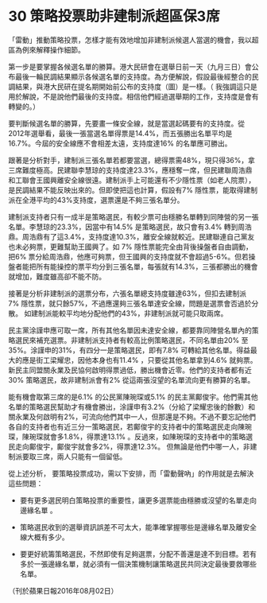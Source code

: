 # 30 策略投票助非建制派超區保3席

「雷動」推動策略投票，怎樣才能有效地增加非建制派候選人當選的機會，我以超區為例來解釋操作細節。

第一步是要掌握各候選名單的勝算。港大民研會在選舉日前一天（九月三日）會公布最後一輪民調結果顯示各候選名單的支持度。為方便解說，假設最後經整合的民調結果，與港大民研在提名期開始前公布的支持度（圖）是一樣。（ 我強調這只是用於解說，不是說他們最後的支持度。相信他們經過選舉期的工作，支持度是會有轉變的。）

要判斷候選名單的勝算，先要畫一條安全線，就是當選起碼要有的支持度。從2012年選舉看，最後一張當選名單得票是14.4%，而五張勝出名單平均是16.7%。今屆的安全線應不會相差太遠，支持度達16% 的名單應可勝出。

跟著是分析對手，建制派三張名單若都要當選，總得票需48%，現只得36%，拿三席難度極高。民建聯李慧琼的支持度達23.3%，應穩奪一席，但民建聯周浩鼎和工聯會王國興離安全線很遠。建制派手上可能還有不少隱性票（如老人院票），是民調結果不能反映出來的。但即使把這也計算，假設有7% 隱性票，能取得建制派在全港平均的43%支持度，選票還是不夠三張名單分。

建制派支持者只有一成半是策略選民，有較少票可由穩勝名單轉到同陣營的另一張名單。李慧琼的23.3%，因當中有14.5% 是策略選民，故只會有3.4% 轉到周浩鼎。周浩鼎有了這3.4%，支持度達10.3%，離安全線就較近。民建聯連自己黨友也未必夠票，更難幫助王國興了。如 7% 隱性票能完全由背後操盤者自由調動，把6% 票分給周浩鼎，他應可夠票，但王國興的支持度就不會超過5-6%。但若操盤者能把所有能操控的票平均分到三張名單，每張就有14.3%，三張都勝出的機會就增加，難度雖高卻不能不防。

接著是分析非建制派的選票分布，六張名單總支持度雖達63%，但扣去建制派 7% 隱性票，就只餘57%，不過應還夠三張名單達安全線，問題是選票會否過於分散。 如建制派能較平均地分配他們的43%，非建制派就可能只取兩席。

民主黨涂謹申應可取一席，所有其他名單因未達安全線，都要靠同陣營名單內的策略選民來補充選票。非建制派支持者有較高比例策略選民，不同名單由20% 至35%。涂謹申的31%，有四分一是策略選民，即有7.8% 可轉給其他名單。得益最大的應是街工梁耀忠，因他本身也有11.4% ，只要從其他名單拿到4.6% 就夠票。新民主同盟關永業及民協何啟明得票過低，勝出機會近零。他們的支持者都有近30% 策略選民，故非建制派會有2% 從這兩張沒望的名單流向更有勝算的名單。

能有機會取第三席的是6.1% 的公民黨陳琬琛或5.1% 的民主黨鄺俊宇。他們需其他名單的策略選民幫助才有機會勝出，涂謹申有3.2%（分給了梁耀忠後的餘數）和關永業及何啟明有2%，可流向他們其中一人，但那還是不夠。不過不要忘記他們各自的支持者也有近三分一策略選民，若鄺俊宇的支持者中的策略選民走向陳琬琛，陳琬琛就會多1.8%，得票達13.1% 。反過來，如陳琬琛的支持者中的策略選民走向鄺俊宇，鄺俊宇就會多2%，得票達12.3%。 但無論是他們中哪一人，非建制派要取三席，兩人只能有一個留低。

從上述分析， 要策略投票成功，需以下安排，而「雷動聲吶」的作用就是去解決這些問題：

- 要有更多選民明白策略投票的重要性，讓更多選票能由穩勝或沒望的名單走向邊緣名單 。

- 策略選民收到的選舉資訊誤差不可太大，能準確掌握哪些是邊緣名單及離安全線大概有多少。

- 要更好統籌策略選民，不然即使有足夠選票，分配不善還是達不到目標。若有多於一張邊緣名單，就必須有一個決策機制讓策略選民共同決定最後要救哪些名單。

（刊於蘋果日報2016年08月02日）

